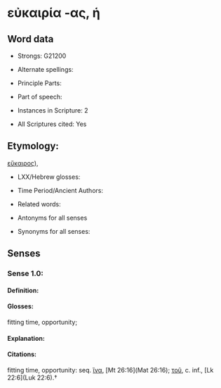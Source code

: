 # εὐκαιρία -ας, ἡ

<!-- Status: S2=NeedsEdits -->
<!-- Lexica used for edits:   -->

## Word data

* Strongs: G21200

* Alternate spellings:



* Principle Parts: 


* Part of speech: 


* Instances in Scripture: 2

* All Scriptures cited: Yes

## Etymology: 

[εὔκαιρος]()), 

* LXX/Hebrew glosses: 


* Time Period/Ancient Authors: 


* Related words: 

* Antonyms for all senses

* Synonyms for all senses: 


## Senses 


### Sense  1.0: 

#### Definition: 

#### Glosses: 

fitting time, opportunity; 

#### Explanation: 


#### Citations: 

fitting time, opportunity: seq. [ἵνα](), [Mt 26:16](Mat 26:16); [τοῦ](), c. inf., [Lk 22:6](Luk 22:6).†
